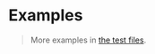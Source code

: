 # Examples

> More examples in [the test files](https://github.com/aureooms/js-search/tree/master/test/src).
